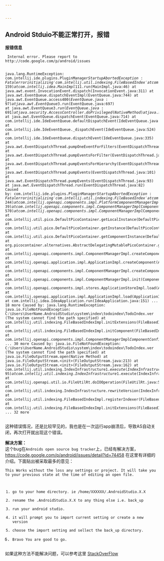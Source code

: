 ```yaml
---


---
```


<h2 id="android-stduio不能正常打开，报错">Android Stduio不能正常打开，报错</h2>
<p><strong>报错信息</strong></p>
<pre><code> Internal error. Please report to http://code.google.com/p/android/issues

java.lang.RuntimeException: com.intellij.ide.plugins.PluginManager$StartupAbortedException: Fatal error initializing 'com.intellij.util.indexing.FileBasedIndex'
    at com.intellij.idea.IdeaApplication.run(IdeaApplication.java:159)
    at com.intellij.idea.MainImpl$1$1$1.run(MainImpl.java:46)
    at java.awt.event.InvocationEvent.dispatch(InvocationEvent.java:311)
    at java.awt.EventQueue.dispatchEventImpl(EventQueue.java:744)
    at java.awt.EventQueue.access$400(EventQueue.java:97)
    at java.awt.EventQueue$3.run(EventQueue.java:697)
    at java.awt.EventQueue$3.run(EventQueue.java:691)
    at java.security.AccessController.doPrivileged(Native Method)
    at java.security.ProtectionDomain$1.doIntersectionPrivilege(ProtectionDomain.java:75)
    at java.awt.EventQueue.dispatchEvent(EventQueue.java:714)
    at com.intellij.ide.IdeEventQueue.defaultDispatchEvent(IdeEventQueue.java:697)
    at com.intellij.ide.IdeEventQueue._dispatchEvent(IdeEventQueue.java:524)
    at com.intellij.ide.IdeEventQueue.dispatchEvent(IdeEventQueue.java:335)
    at java.awt.EventDispatchThread.pumpOneEventForFilters(EventDispatchThread.java:201)
    at java.awt.EventDispatchThread.pumpEventsForFilter(EventDispatchThread.java:116)
    at java.awt.EventDispatchThread.pumpEventsForHierarchy(EventDispatchThread.java:105)
    at java.awt.EventDispatchThread.pumpEvents(EventDispatchThread.java:101)
    at java.awt.EventDispatchThread.pumpEvents(EventDispatchThread.java:93)
    at java.awt.EventDispatchThread.run(EventDispatchThread.java:82)
Caused by: com.intellij.ide.plugins.PluginManager$StartupAbortedException: Fatal error initializing 'com.intellij.util.indexing.FileBasedIndex'
    at com.intellij.ide.plugins.PluginManager.handleComponentError(PluginManager.java:244)
    at com.intellij.openapi.components.impl.PlatformComponentManagerImpl.handleInitComponentError(PlatformComponentManagerImpl.java:39)
    at com.intellij.openapi.components.impl.ComponentManagerImpl$ComponentConfigComponentAdapter$1.getComponentInstance(ComponentManagerImpl.java:570)
    at com.intellij.openapi.components.impl.ComponentManagerImpl$ComponentConfigComponentAdapter.getComponentInstance(ComponentManagerImpl.java:590)
    at com.intellij.util.pico.DefaultPicoContainer.getLocalInstance(DefaultPicoContainer.java:225)
    at com.intellij.util.pico.DefaultPicoContainer.getInstance(DefaultPicoContainer.java:212)
    at com.intellij.util.pico.DefaultPicoContainer.getComponentInstance(DefaultPicoContainer.java:199)
    at org.picocontainer.alternatives.AbstractDelegatingMutablePicoContainer.getComponentInstance(AbstractDelegatingMutablePicoContainer.java:75)
    at com.intellij.openapi.components.impl.ComponentManagerImpl.createComponent(ComponentManagerImpl.java:121)
    at com.intellij.openapi.application.impl.ApplicationImpl.createComponent(ApplicationImpl.java:371)
    at com.intellij.openapi.components.impl.ComponentManagerImpl.createComponents(ComponentManagerImpl.java:112)
    at com.intellij.openapi.components.impl.ComponentManagerImpl.init(ComponentManagerImpl.java:89)
    at com.intellij.openapi.components.impl.stores.ApplicationStoreImpl.load(ApplicationStoreImpl.java:87)
    at com.intellij.openapi.application.impl.ApplicationImpl.load(ApplicationImpl.java:508)
    at com.intellij.idea.IdeaApplication.run(IdeaApplication.java:151)
    ... 18 more
Caused by: java.lang.RuntimeException: java.io.FileNotFoundException: C:\Users\UserName\.AndroidStudio\system\index\todoindex\TodoIndex.ver (The system cannot find the path specified)
    at com.intellij.util.indexing.FileBasedIndexImpl.initExtensions(FileBasedIndexImpl.java:332)
    at com.intellij.util.indexing.FileBasedIndexImpl.initComponent(FileBasedIndexImpl.java:359)
    at com.intellij.openapi.components.impl.ComponentManagerImpl$ComponentConfigComponentAdapter$1.getComponentInstance(ComponentManagerImpl.java:548)
    ... 30 more
Caused by: java.io.FileNotFoundException: C:\Users\UserName\.AndroidStudio\system\index\todoindex\TodoIndex.ver (The system cannot find the path specified)
    at java.io.FileOutputStream.open(Native Method)
    at java.io.FileOutputStream.&lt;init&gt;(FileOutputStream.java:213)
    at java.io.FileOutputStream.&lt;init&gt;(FileOutputStream.java:162)
    at com.intellij.util.indexing.IndexInfrastructure$1.execute(IndexInfrastructure.java:95)
    at com.intellij.util.indexing.IndexInfrastructure$1.execute(IndexInfrastructure.java:90)
    at com.intellij.openapi.util.io.FileUtilRt.doIOOperation(FileUtilRt.java:517)
    at com.intellij.util.indexing.IndexInfrastructure.rewriteVersion(IndexInfrastructure.java:90)
    at com.intellij.util.indexing.FileBasedIndexImpl.registerIndexer(FileBasedIndexImpl.java:390)
    at com.intellij.util.indexing.FileBasedIndexImpl.initExtensions(FileBasedIndexImpl.java:290)
    ... 32 more
</code></pre>
<p>这种错误情况，还是比较罕见的，我也是在一次运行app崩溃后，导致AS自动关闭，再次打开就出现这个错误。</p>
<p><strong>解决方案：</strong><br>
这个bug在<code>Androids open source bug tracker</code>上，已经有解决方案，<a href="https://code.google.com/p/android/issues/detail?id=74458">https://code.google.com/p/android/issues/detail?id=74458</a> 在这里有详细的介绍。下面贴出被采取最多的意见：</p>
<pre><code>This Works without the loss any settings or project. It will take you to your previous state at the time of editing an open file.  

1. go to your home directory. ie /home/XXXXXX/.AndroidStudio.X.X  
2. rename the .AndroidStudio.X.X to any thing else i.e. back_up  
3. run your android studio.  
4. it will prompt you to import current setting or create a new version  
5. choose the import setting and sellect the back_up directory.  
6. Bravo You are good to go.
</code></pre>
<p>如果这种方法不能解决问题，可以参考这里 <a href="https://stackoverflow.com/questions/28003717/android-studio-not-starting-fatal-error-initializing-com-intellij-util-indexin">StackOverFlow</a></p>

